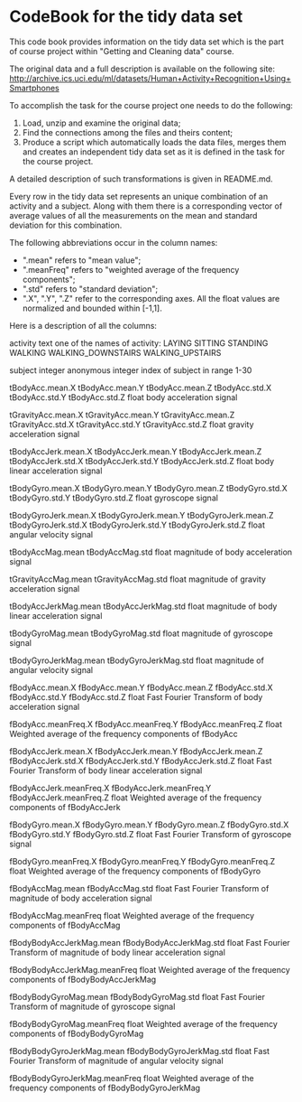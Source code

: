 CodeBook for the tidy data set
==============================

This code book provides information on the tidy data set which is the part of
course project within "Getting and Cleaning data" course.

The original data and a full description is available on the following site:
http://archive.ics.uci.edu/ml/datasets/Human+Activity+Recognition+Using+Smartphones

To accomplish the task for the course project one needs to do the following:

1. Load, unzip and examine the original data;
2. Find the connections among the files and theirs content;
3. Produce a script which automatically loads the data files, merges them and
   creates an independent tidy data set as it is defined in the task for the
   course project.

A detailed description of such transformations is given in README.md.

Every row in the tidy data set represents an unique combination of an activity
and a subject. Along with them there is a corresponding vector of average values
of all the measurements on the mean and standard deviation for this combination.

The following abbreviations occur in the column names:
- ".mean" refers to "mean value";
- ".meanFreq" refers to "weighted average of the frequency components";
- ".std" refers to "standard deviation";
- ".X", ".Y", ".Z" refer to the corresponding axes.
All the float values are normalized and bounded within [-1,1].

Here is a description of all the columns:

activity
    text
	one of the names of activity:
	LAYING
	SITTING
	STANDING
	WALKING
	WALKING_DOWNSTAIRS
	WALKING_UPSTAIRS

subject
    integer
	anonymous integer index of subject in range 1-30

tBodyAcc.mean.X
tBodyAcc.mean.Y
tBodyAcc.mean.Z
tBodyAcc.std.X
tBodyAcc.std.Y
tBodyAcc.std.Z
    float
	body acceleration signal

tGravityAcc.mean.X
tGravityAcc.mean.Y
tGravityAcc.mean.Z
tGravityAcc.std.X
tGravityAcc.std.Y
tGravityAcc.std.Z
    float
	gravity acceleration signal

tBodyAccJerk.mean.X
tBodyAccJerk.mean.Y
tBodyAccJerk.mean.Z
tBodyAccJerk.std.X
tBodyAccJerk.std.Y
tBodyAccJerk.std.Z
    float
	body linear acceleration signal

tBodyGyro.mean.X
tBodyGyro.mean.Y
tBodyGyro.mean.Z
tBodyGyro.std.X
tBodyGyro.std.Y
tBodyGyro.std.Z
    float
	gyroscope signal

tBodyGyroJerk.mean.X
tBodyGyroJerk.mean.Y
tBodyGyroJerk.mean.Z
tBodyGyroJerk.std.X
tBodyGyroJerk.std.Y
tBodyGyroJerk.std.Z
    float
	angular velocity signal

tBodyAccMag.mean
tBodyAccMag.std
    float
	magnitude of body acceleration signal

tGravityAccMag.mean
tGravityAccMag.std
    float
	magnitude of gravity acceleration signal

tBodyAccJerkMag.mean
tBodyAccJerkMag.std
    float
	magnitude of body linear acceleration signal

tBodyGyroMag.mean
tBodyGyroMag.std
    float
	magnitude of gyroscope signal

tBodyGyroJerkMag.mean
tBodyGyroJerkMag.std
    float
	magnitude of angular velocity signal

fBodyAcc.mean.X
fBodyAcc.mean.Y
fBodyAcc.mean.Z
fBodyAcc.std.X
fBodyAcc.std.Y
fBodyAcc.std.Z
    float
	Fast Fourier Transform of body acceleration signal

fBodyAcc.meanFreq.X
fBodyAcc.meanFreq.Y
fBodyAcc.meanFreq.Z
    float
	Weighted average of the frequency components of fBodyAcc

fBodyAccJerk.mean.X
fBodyAccJerk.mean.Y
fBodyAccJerk.mean.Z
fBodyAccJerk.std.X
fBodyAccJerk.std.Y
fBodyAccJerk.std.Z
    float
	Fast Fourier Transform of body linear acceleration signal

fBodyAccJerk.meanFreq.X
fBodyAccJerk.meanFreq.Y
fBodyAccJerk.meanFreq.Z
    float
	Weighted average of the frequency components of fBodyAccJerk

fBodyGyro.mean.X
fBodyGyro.mean.Y
fBodyGyro.mean.Z
fBodyGyro.std.X
fBodyGyro.std.Y
fBodyGyro.std.Z
    float
	Fast Fourier Transform of gyroscope signal

fBodyGyro.meanFreq.X
fBodyGyro.meanFreq.Y
fBodyGyro.meanFreq.Z
    float
	Weighted average of the frequency components of fBodyGyro

fBodyAccMag.mean
fBodyAccMag.std
    float
	Fast Fourier Transform of magnitude of body acceleration signal

fBodyAccMag.meanFreq
    float
	Weighted average of the frequency components of fBodyAccMag

fBodyBodyAccJerkMag.mean
fBodyBodyAccJerkMag.std
    float
	Fast Fourier Transform of magnitude of body linear acceleration signal

fBodyBodyAccJerkMag.meanFreq
    float
	Weighted average of the frequency components of fBodyBodyAccJerkMag

fBodyBodyGyroMag.mean
fBodyBodyGyroMag.std
    float
	Fast Fourier Transform of magnitude of gyroscope signal

fBodyBodyGyroMag.meanFreq
    float
	Weighted average of the frequency components of fBodyBodyGyroMag

fBodyBodyGyroJerkMag.mean
fBodyBodyGyroJerkMag.std
    float
	Fast Fourier Transform of magnitude of angular velocity signal

fBodyBodyGyroJerkMag.meanFreq
    float
	Weighted average of the frequency components of fBodyBodyGyroJerkMag
